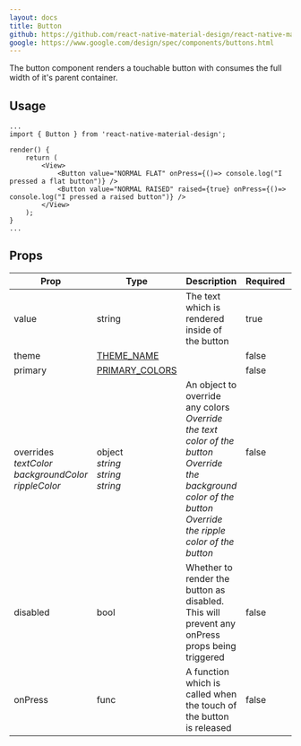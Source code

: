 ```yaml
---
layout: docs
title: Button
github: https://github.com/react-native-material-design/react-native-material-design/blob/master/lib/Button.js
google: https://www.google.com/design/spec/components/buttons.html
---
```


The button component renders a touchable button with consumes the full width of it's parent container. 

## Usage

```
...
import { Button } from 'react-native-material-design';

render() {
	return (
		<View>
			<Button value="NORMAL FLAT" onPress={()=> console.log("I pressed a flat button")} />
			<Button value="NORMAL RAISED" raised={true} onPress={()=> console.log("I pressed a raised button")} />
		</View>	
	);
}
...
```

## Props

Prop | Type | Description | Required | Default
--- | --- | --- | --- | ---
value | string | The text which is rendered inside of the button | true | 
theme | [THEME_NAME](/api/theme_name) |  | false | light
primary | [PRIMARY_COLORS](/api/primary_colors) |  | false | [PRIMARY](/api/primary)
overrides <br /> *textColor* <br /> *backgroundColor* <br /> *rippleColor* | object <br /> *string* <br /> *string* <br /> *string* | An object to override any colors <br /> *Override the text color of the button* <br /> *Override the background color of the button* <br /> *Override the ripple color of the button* | false <br /><br /><br /><br /> | 
disabled | bool | Whether to render the button as disabled. This will prevent any onPress props being triggered | false | false
onPress | func | A function which is called when the touch of the button is released | false | 
